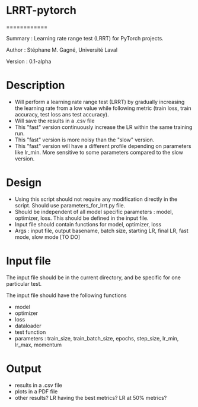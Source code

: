# LRRT-pytorch
============

Summary : Learning rate range test (LRRT) for PyTorch projects.

Author : Stéphane M. Gagné, Université Laval

Version : 0.1-alpha

Description
===========
- Will perform a learning rate range test (LRRT) by gradually increasing the learning rate from a low value while
  following metric (train loss, train accuracy, test loss ans test accuracy).
- Will save the results in a .csv file
- This "fast" version continuously increase the LR within the same training run.
- This "fast" version is more noisy than the "slow" version.
- This "fast" version will have a different profile depending on parameters like lr_min. More sensitive to some
  parameters compared to the slow version.


Design
======
- Using this script should not require any modification directly in the script. Should use parameters_for_lrrt.py file.
- Should be independent of all model specific parameters : model, optimizer, loss. This should be defined in the input
  file.
- Input file should contain functions for model, optimizer, loss
- Args : input file, output basename, batch size, starting LR, final LR, fast mode, slow mode [TO DO]

Input file
==========
The input file should be in the current directory, and be specific for one particular test.

The input file should have the following functions
- model
- optimizer
- loss
- dataloader
- test function
- parameters :  train_size, train_batch_size, epochs, step_size, lr_min, lr_max, momentum

Output
======
- results in a .csv file
- plots in a PDF file
- other results? LR having the best metrics? LR at 50% metrics?
